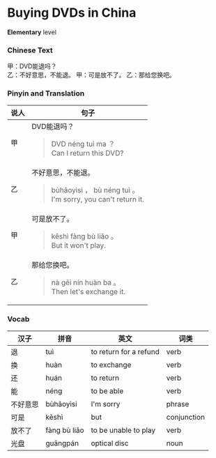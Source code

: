 # Buying DVDs in China
**Elementary** level
### Chinese Text
甲：DVD能退吗？<br />乙：不好意思，不能退。
甲：可是放不了。
乙：那给您换吧。

### Pinyin and Translation
|说人|句子|
|----|----|
|甲|DVD能退吗？<blockquote>DVD néng tuì ma ？<br />Can I return this DVD?</blockquote>|
|乙|不好意思，不能退。<blockquote>bùhǎoyìsi ， bù néng tuì 。<br />I'm sorry, you can't return it.</blockquote>|
|甲|可是放不了。<blockquote>kěshì fàng bù liǎo 。<br />But it won't play.</blockquote>|
|乙|那给您换吧。<blockquote>nà gěi nín huàn ba 。<br />Then let's exchange it.</blockquote>|
### Vocab
|汉子|拼音|英文|词类|
|----|----|----|----|
|退|tuì|to return for a refund|verb|
|换|huàn|to exchange|verb|
|还|huán|to return|verb|
|能|néng|to be able|verb|
|不好意思|bùhǎoyìsi|I'm sorry|phrase|
|可是|kěshì|but|conjunction|
|放不了|fàng bù liǎo|to be unable to play|verb|
|光盘|guāngpán|optical disc|noun|